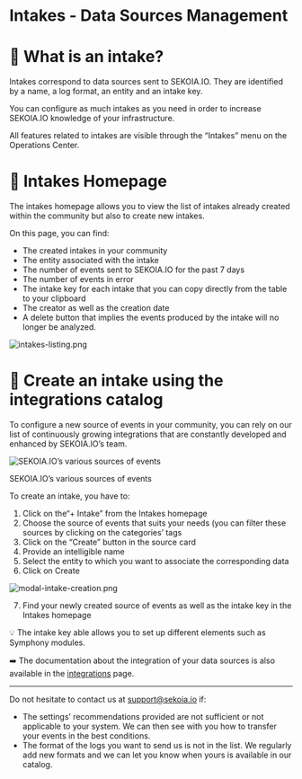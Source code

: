 # Intakes - Data Sources Management

# 🤔 What is an intake?

Intakes correspond to data sources sent to SEKOIA.IO. They are identified by a name, a log format, an entity and an intake key.

You can configure as much intakes as you need in order to increase SEKOIA.IO knowledge of your infrastructure.

All features related to intakes are visible through the “Intakes” menu on the Operations Center.

# 📄 Intakes Homepage

The intakes homepage allows you to view the list of intakes already created within the community but also to create new intakes.

On this page, you can find: 

- The created intakes in your community
- The entity associated with the intake
- The number of events sent to SEKOIA.IO for the past 7 days
- The number of events in error
- The intake key for each intake that you can copy directly from the table to your clipboard
- The creator as well as the creation date
- A delete button that implies the events produced by the intake will no longer be analyzed.

![intakes-listing.png](../../assets/operation_center/intakes-listing.png)

# 📐 Create an intake using the integrations catalog

To configure a new source of events in your community, you can rely on our list of continuously growing integrations that are constantly developed and enhanced by SEKOIA.IO’s team. 

![SEKOIA.IO’s various sources of events](https://s3-us-west-2.amazonaws.com/secure.notion-static.com/407423ea-ee03-4f9c-bce0-2fd7cb4e4f7d/intakes-types.png)

SEKOIA.IO’s various sources of events

To create an intake, you have to: 

1. Click on the“+ Intake” from the Intakes homepage
2. Choose the source of events that suits your needs (you can filter these sources by clicking on the categories’ tags
3. Click on the “Create” button in the source card 
4. Provide an intelligible name
5. Select the entity to which you want to associate the corresponding data
6. Click on Create 

![modal-intake-creation.png](../../assets/operation_center/modal-intake-creation.png)

7. Find your newly created source of events as well as the intake key in the Intakes homepage

<aside>
  
💡 The intake key able allows you to set up different elements such as Symphony modules.

</aside>

➡️ The documentation about the integration of your data sources is also available in the [integrations](https://docs.sekoia.io/integrations/) page.

---

Do not hesitate to contact us at [support@sekoia.io](mailto:support@sekoia.io) if:

- The settings’ recommendations provided are not sufficient or not applicable to your system. We can then see with you how to transfer your events in the best conditions.
- The format of the logs you want to send us is not in the list. We regularly add new formats and we can let you know when yours is available in our catalog.
